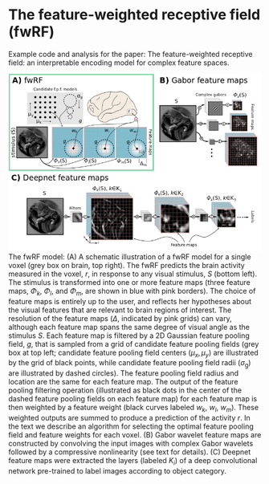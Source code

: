 # The feature-weighted receptive field (fwRF) 
Example code and analysis for the paper: The feature-weighted receptive field: an interpretable encoding model for complex feature spaces.


![diagram](/img/gabor_vs_refnet_fwrf_method.png)
The fwRF model: (A) A schematic illustration of a fwRF model for a single voxel (grey box on brain, top right). The fwRF predicts the brain activity measured in the voxel, $r$, in response to any visual stimulus, $S$ (bottom left). The stimulus is transformed into one or more feature maps (three feature maps, $\Phi_k$, $\Phi_l$, and $\Phi_m$, are shown in blue with pink borders). The choice of feature maps is entirely up to the user, and reflects her hypotheses about the visual features that are relevant to brain regions of interest. The resolution of the feature maps ($\Delta$, indicated by pink grids) can vary, although each feature map spans the same degree of visual angle as the stimulus $S$. Each feature map is filtered by a 2D Gaussian feature pooling field, $g$, that is sampled from a grid of candidate feature pooling fields (grey box at top left; candidate feature pooling field centers ($\mu_x,\mu_y$) are illustrated by the grid of black points, while candidate feature pooling field radii ($\sigma_\text{g}$) are illustrated by dashed circles). The feature pooling field radius and location are the same for each feature map. The output of the feature pooling filtering operation (illustrated as black dots in the center of the dashed feature pooling fields on each feature map) for each feature map is then weighted by a feature weight (black curves labeled $w_k$, $w_l$, $w_m$). These weighted outputs are summed to produce a prediction of the activity $r$. In the text we describe an algorithm for selecting the optimal feature pooling field and feature weights for each voxel. (B) Gabor wavelet feature maps are constructed by convolving the input images with complex Gabor wavelets followed by a compressive nonlinearity (see text for details). (C) Deepnet feature maps were extracted the layers (labeled $K_i$) of a deep convolutional network pre-trained to label images according to object category.
